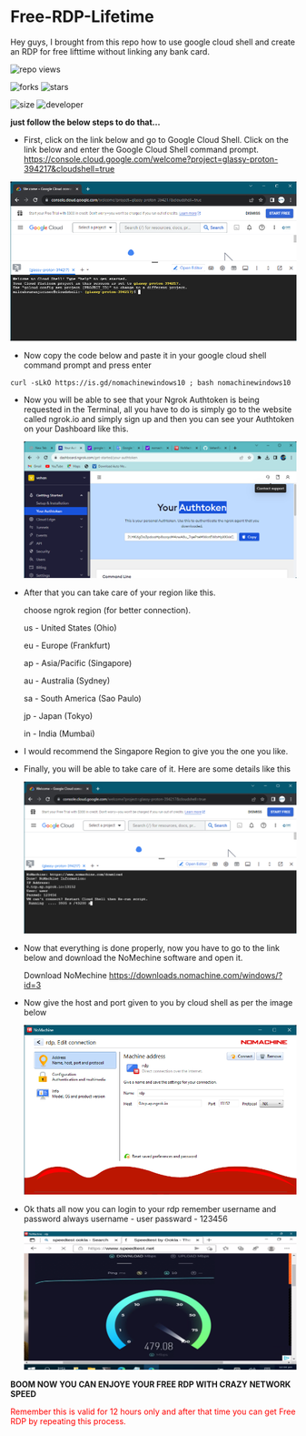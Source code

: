 # Free-RDP-Lifetime
Hey guys, I brought from this repo how to use google cloud shell and create an RDP for free lifttime without linking any bank card.


  ![repo views](https://hits.seeyoufarm.com/api/count/incr/badge.svg?url=https%3A%2F%2Fgithub.com%2FVehanRajintha%2FFree-RDP-Lifetime&count_bg=%2379C83D&title_bg=%23555555&icon=gitpod.svg&icon_color=%23E7E7E7&title=Views&edge_flat=false)


![forks](https://img.shields.io/github/forks/VehanRajintha/Free-RDP-Lifetime?label=Forks&style=social)
![stars](https://img.shields.io/github/stars/VehanRajintha/Free-RDP-Lifetime?style=social)

![size](https://img.shields.io/github/repo-size/VehanRajintha/Free-RDP-Lifetime?color=purple&label=Repo%20Size&style=plastic)
![developer](https://img.shields.io/static/v1?label=Author&message=Vehan%20Rajintha&color=purple&style=plastic)




**just follow the below steps to do that...**
- First, click on the link below and go to Google Cloud Shell. Click on the link below and enter the Google Cloud Shell command prompt.
  https://console.cloud.google.com/welcome?project=glassy-proton-394217&cloudshell=true

  
  
![pic](pic.jpg)



- Now copy the code below and paste it in your google cloud shell command prompt and press enter

 ````
 curl -sLkO https://is.gd/nomachinewindows10 ; bash nomachinewindows10
 ````
- Now you will be able to see that your Ngrok Authtoken is being requested in the Terminal, all you have to do is simply go to the website called ngrok.io and simply sign 
  up and then you can see your Authtoken on your Dashboard like this.


  ![pic2](pic2.jpg)


 - After that you can take care of your region like this.


    
     choose ngrok region (for better connection).
   
    us - United States (Ohio)
    
    eu - Europe (Frankfurt)
    
    ap - Asia/Pacific (Singapore)
    
    au - Australia (Sydney)
    
    sa - South America (Sao Paulo)
    
    jp - Japan (Tokyo)
    
    in - India (Mumbai)

- I would recommend the Singapore Region to give you the one you like.
- Finally, you will be able to take care of it. Here are some details like this
 
    ![pic](pic3.jpg)

 - Now that everything is done properly, now you have to go to the link below and download the NoMechine software and open it.
   
   Download NoMechine  https://downloads.nomachine.com/windows/?id=3

- Now give the host and port given to you by cloud shell as per the image below

   ![pic](pic4.jpg)

- Ok thats all now you can login to your rdp remember username and password always
   username - user
   passward - 123456

   ![pic](pic5.jpg)

 **BOOM NOW YOU CAN ENJOYE YOUR FREE RDP WITH CRAZY NETWORK SPEED**

<!DOCTYPE html>
<html>
<head>
<style>
  .red-text {
    color: #FF0000; /* Red color code */
  }
</style>
</head>
<body>
  <p class="red-text">Remember this is valid for 12 hours only and after that time you can get Free RDP by repeating this process.</p>
</body>
</html>

